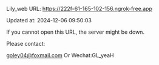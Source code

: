 Lily_web URL: https://222f-61-165-102-156.ngrok-free.app

Updated at: 2024-12-06 09:50:03

If you cannot open this URL, the server might be down.

Please contact: 

goley04@foxmail.com Or Wechat:GL_yeaH